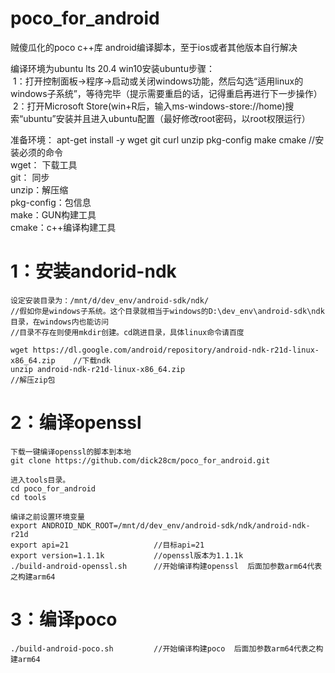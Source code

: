 # poco_for_android
贼傻瓜化的poco c++库 android编译脚本，至于ios或者其他版本自行解决

编译环境为ubuntu lts 20.4 
win10安装ubuntu步骤：  
   &nbsp;1：打开控制面板->程序->启动或关闭windows功能，然后勾选“适用linux的windows子系统”，等待完毕（提示需要重启的话，记得重启再进行下一步操作）    
   &nbsp;2：打开Microsoft Store(win+R后，输入ms-windows-store://home)搜索“ubuntu”安装并且进入ubuntu配置（最好修改root密码，以root权限运行）    

准备环境： apt-get install -y wget git curl unzip pkg-config  make cmake  //安装必须的命令    
     wget： 下载工具  
     git： 同步  
     unzip：解压缩   
     pkg-config：包信息    
     make：GUN构建工具   
     cmake：c++编译构建工具   

# 1：安装andorid-ndk     
    设定安装目录为：/mnt/d/dev_env/android-sdk/ndk/    
    //假如你是windows子系统。这个目录就相当于windows的D:\dev_env\android-sdk\ndk目录，在windows内也能访问
    //目录不存在则使用mkdir创建。cd跳进目录，具体linux命令请百度
    
    wget https://dl.google.com/android/repository/android-ndk-r21d-linux-x86_64.zip    //下载ndk   
    unzip android-ndk-r21d-linux-x86_64.zip                                            //解压zip包   
      
# 2：编译openssl     
    下载一键编译openssl的脚本到本地
    git clone https://github.com/dick28cm/poco_for_android.git
    
    进入tools目录。
    cd poco_for_android
    cd tools
    
    编译之前设置环境变量
    export ANDROID_NDK_ROOT=/mnt/d/dev_env/android-sdk/ndk/android-ndk-r21d
    export api=21                   //目标api=21
    export version=1.1.1k           //openssl版本为1.1.1k 
    ./build-android-openssl.sh      //开始编译构建openssl  后面加参数arm64代表之构建arm64

# 3：编译poco     
    ./build-android-poco.sh         //开始编译构建poco  后面加参数arm64代表之构建arm64
